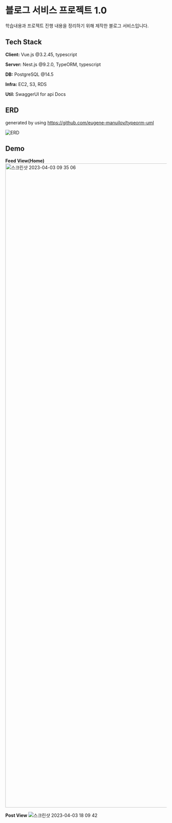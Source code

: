 
# 블로그 서비스 프로젝트 1.0

학습내용과 프로젝트 진행 내용을 정리하기 위해 제작한 블로그 서비스입니다.


## Tech Stack

**Client:** Vue.js  @3.2.45, typescript

**Server:** Nest.js @9.2.0, TypeORM, typescript
 
**DB:** PostgreSQL @14.5

**Infra:** EC2, S3, RDS

**Util:** SwaggerUI for api Docs

## ERD
generated by using https://github.com/eugene-manuilov/typeorm-uml

![ERD](http://www.plantuml.com/plantuml/png/pLLHRzem47xFhxWnQGAfYErXUwZIg1cZ56sb5SqsRPg4J7m4YyIER4UK0lzzjWDPw0gTfZuqF11_tzrtTv_Zv5nf8dMHfPxtYkAKSGHD9YasaPCCJu1Ex7yBa6kcbz3m9u5Z_Cua-CNzgU0Q5Bl7itTl8HQfa6U99CkWkStpEpOYQFnHp-UuRDwrO3LbcD8D647V9Pv-8dBU5ob5FX8qyD-OmC3lE2w0Erkm4fa-52aLNeVk-YktoZD0aV77CdiNzcSoCwICj2N6GjAwX3TZ545fb2ZqCaTL0XdgcQ3RHSnadABdQP635Z0HMeiCA3DgcWdkUMhEU4uaoK2AWbDJWwE4zpKyDMrQUH3I2DS8DIDKB1XFO4fIXJLcHZXTIAOryYrN8-EKA0Kh3ypraSJpn1NksgbWCMCQ7HDAAHObg90a4f6N6SO4b0-8ZMScTCy8t6gY2_M5ANrYhB7tuzGie0L4xG6s0RVpm2YqJc4mZ7hztWWClDsJRRWbkvVXAEn6XluMZduCXlrw64KLIvPRFm_4RghsReHjB1UxZjpTFxGIIoGQwPXe6n0DhdgtKNXr0zy7qUNrryWXyFDws6j-QDNpYfp-LvuvMYa-EVb4qEKps5EBDSqU3797RBifWpsZVF_YSn3KR8v8KZu2cYIr_QzMBz1n-t9wqX-MaGJ7XKoVoIHdKENDIxAbdCCUZp5xR8nTn6vBZqSTzwDHUoyqOBrkjyKA6hPsum2tgtg4DvHJSDYwmghCVTmxHqxjD-yt)


## Demo
**Feed View(Home)**
<img width="2012" alt="스크린샷 2023-04-03 09 35 06" src="https://user-images.githubusercontent.com/77774331/229388108-5994dd71-5bae-411b-9c36-88813ff9ce1d.png">

**Post View**
![스크린샷 2023-04-03 18 09 42](https://user-images.githubusercontent.com/77774331/229464914-ac0d1cbf-aa0f-456e-a568-0c5dc8d838fb.png)
